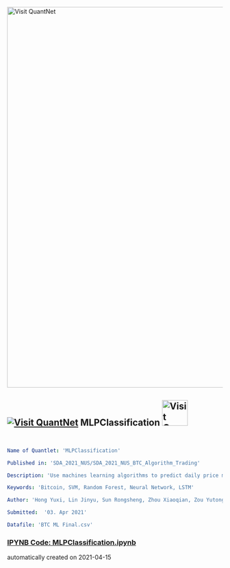 [<img src="https://github.com/QuantLet/Styleguide-and-FAQ/blob/master/pictures/banner.png" width="888" alt="Visit QuantNet">](http://quantlet.de/)

## [<img src="https://github.com/QuantLet/Styleguide-and-FAQ/blob/master/pictures/qloqo.png" alt="Visit QuantNet">](http://quantlet.de/) **MLPClassification** [<img src="https://github.com/QuantLet/Styleguide-and-FAQ/blob/master/pictures/QN2.png" width="60" alt="Visit QuantNet 2.0">](http://quantlet.de/)

```yaml


Name of Quantlet: 'MLPClassification'

Published in: 'SDA_2021_NUS/SDA_2021_NUS_BTC_Algorithm_Trading'

Description: 'Use machines learning algorithms to predict daily price move in Bitcoin and perform day trading'

Keywords: 'Bitcoin, SVM, Random Forest, Neural Network, LSTM'

Author: 'Hong Yuxi, Lin Jinyu, Sun Rongsheng, Zhou Xiaoqian, Zou Yutong'

Submitted:  '03. Apr 2021'

Datafile: 'BTC ML Final.csv'

```

### [IPYNB Code: MLPClassification.ipynb](MLPClassification.ipynb)


automatically created on 2021-04-15
